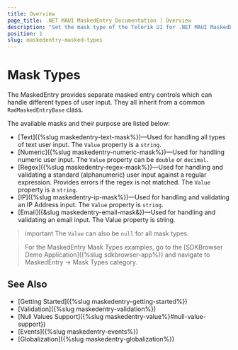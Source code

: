 ```yaml
---
title: Overview
page_title: .NET MAUI MaskedEntry Documentation | Overview
description: "Set the mask type of the Telerik UI for .NET MAUI MaskedEntry to validate the expected user input format such as email, numbers, ip, regex, text."
position: 1
slug: maskedentry-masked-types
---
```


# Mask Types

The MaskedEntry provides separate masked entry controls which can handle different types of user input. They all inherit from a common `RadMaskedEntryBase` class.

The available masks and their purpose are listed below:

* [Text]({%slug maskedentry-text-mask%})&mdash;Used for handling all types of text user input. The `Value` property is a `string`.
* [Numeric]({%slug maskedentry-numeric-mask%})&mdash;Used for handling numeric user input. The `Value` property can be `double` or `decimal`.
* [Regex]({%slug maskedentry-regex-mask%})&mdash;Used for handling and validating a standard (alphanumeric) user input against a regular expression. Provides errors if the regex is not matched. The `Value` property is a `string`.
* [IP]({%slug maskedentry-ip-mask%})&mdash;Used for handling and validating an IP Address input. The `Value` property is `string`.
* [Email]({&slug maskedentry-email-mask&})&mdash;Used for handling and validating an email input. The Value property is string.

>important The `Value` can also be `null` for all mask types.

> For the MaskedEntry Mask Types examples, go to the [SDKBrowser Demo Application]({%slug sdkbrowser-app%}) and navigate to MaskedEntry -> Mask Types category.

## See Also

- [Getting Started]({%slug maskedentry-getting-started%})
- [Validation]({%slug maskedentry-validation%})
- [Null Values Support]({%slug maskedentry-value%}#null-value-support})
- [Events]({%slug maskedentry-events%})
- [Globalization]({%slug maskedentry-globalization%})
